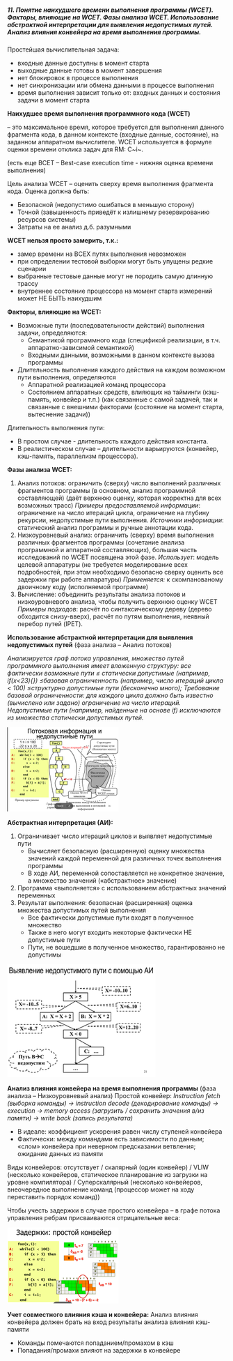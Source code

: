 ##### 11. Понятие наихудшего времени выполнения программы (WCET). Факторы, влияющие на WCET. Фазы анализа WCET. Использование абстрактной интерпретации для выявления недопустимых путей. Анализ влияния конвейера на время выполнения программы.

Простейшая вычислительная задача:

- входные данные доступны в момент старта
- выходные данные готовы в момент завершения
- нет блокировок в процессе выполнения
- нет синхронизации или обмена данными в процессе выполнения
- время выполнения зависит только от: входных данных и состояния задачи в момент старта

**Наихудшее время выполнения программного кода (WCET)** 

– это максимальное время, которое требуется для выполнения данного фрагмента кода, в данном контексте (входные данные, состояние), на заданном аппаратном вычислителе. WCET используется в формуле оценки времени отклика задач для RM: C~i~.

(есть еще BCET – Best-case execution time - нижняя оценка времени выполнения)

Цель анализа WCET – оценить сверху время выполнения фрагмента кода. Оценка должна быть:

- Безопасной (недопустимо ошибаться в меньшую сторону)
- Точной (завышенность приведёт к излишнему резервированию ресурсов системы)
- Затраты на ее анализ д.б. разумными

**WCET нельзя просто замерить, т.к.:**

- замер времени на ВСЕХ путях выполнения невозможен
- при определении тестовой выборки могут быть упущены редкие сценарии
- выбранные тестовые данные могут не породить самую длинную трассу
- внутреннее состояние процессора на момент старта измерений может НЕ БЫТЬ наихудшим

**Факторы, влияющие на WCET:**

- Возможные пути (последовательности действий) выполнения задачи, определяются:
  - Семантикой программного кода (спецификой реализации, в т.ч. аппаратно-зависимой семантикой)
  - Входными данными, возможными в данном контексте вызова программы
- Длительность выполнения каждого действия на каждом возможном пути выполнения, определяются
  - Аппаратной реализацией команд процессора
  - Состоянием аппаратных средств, влияющих на тайминги (кэш-память, конвейер и т.п.) (как связанные с самой задачей, так и связанные с внешними факторами (состояние на момент старта, вытеснение задачи))

 Длительность выполнения пути:

- В простом случае - длительность каждого действия константа.
- В реалистическом случае – длительности варьируются (конвейер, кэш-память, параллелизм процессора).

**Фазы анализа WCET:**

1. Анализ потоков: ограничить (сверху) число выполнений различных фрагментов программы (в основном, анализ программной составляющей) (даёт верхнюю оценку, которая корректна для всех возможных трасс)
    *Примеры предоставляемой информации*: ограничение на число итераций цикла, ограничение на глубину рекурсии, недопустимые пути выполнения.
    *Источники информации*: статический анализ программы и ручные аннотации кода.
2. Низкоуровневый анализ: ограничить (сверху) время выполнения различных фрагментов программы (сочетание анализа программной и аппаратной составляющих), большая часть исследований по WCET посвящена этой фазе.
   *Использует*: модель целевой аппаратуры (не требуется моделирование всех подробностей, при этом необходимо безопасно сверху оценить все задержки при работе аппаратуры)
   *Применяется:* к скомпанованому двоичному коду (исполняемой программе)
3. Вычисление: объединить результаты анализа потоков и низкоуровневого анализа, чтобы получить верхнюю оценку WCET
    *Примеры подходов*: расчёт по синтаксическому дереву (дерево обходится снизу-вверх), расчёт по путям выполнения, неявный перебор путей (IPET).

 

**Использование абстрактной интерпретации для выявления недопустимых путей** (фаза анализа – Анализ потоков)

*Анализируется граф потока управления, множество путей программного выполнения имеет вложенную структуру: все фактически возможные пути $\le$ статически допустимые (например, if(x<23){})  $\le$базовая ограниченность (например, число итераций цикла < 100)  $\le$структурно допустимые пути (бесконечно много); Требование базовой ограниченности: для каждого цикла должно быть известно (вычислено или задано) ограничение на число итераций. Недопустимые пути (например, найденные на основе if) исключаются из множества статически допустимых путей.*

<img src=".\img\11_0.PNG" alt="11_0" style="zoom: 25%;" />

**Абстрактная интерпретация (АИ):**

1. Ограничивает число итераций циклов и выявляет недопустимые пути
   - Вычисляет безопасную (расширенную) оценку множества значений каждой переменной для различных точек выполнения программы
   - В ходе АИ, переменной сопоставляется не конкретное значение, а множество значений («абстрактное» значение)
2. Программа «выполняется» с использованием абстрактных значений переменных
3. Результат выполнения: безопасная (расширенная) оценка множества допустимых путей выполнения
   - Все фактически допустимые пути входят в полученное множество
   - Также в него могут входить некоторые фактически НЕ допустимые пути
   - Пути, не вошедшие в полученное множество, гарантированно не допустимы

<img src=".\img\11_1.PNG" alt="11_1" style="zoom: 67%;" />

**Анализ влияния конвейера на время выполнения программы** (фаза анализа – Низкоуровневый анализ)
 Простой конвейер:
*Instruction fetch (выборка команды) -> instruction decode (декодирование команды) -> execution -> memory access (загрузить / сохранить значения в/из памяти) -> write back (запись результата)*

- В идеале: коэффициент ускорения равен числу ступеней конвейера
- Фактически: между командами есть зависимости по данным; «слом» конвейера при неверном предсказании ветвления; ожидание данных из памяти

Виды конвейеров: отсутствует / скалярный (один конвейер) / VLIW (несколько конвейеров, статическое планирование из загрузки на уровне компилятора) / Суперскалярный (несколько конвейеров, внеочередное выполнение команд (процессор может на ходу переставить порядок команд))

Чтобы учесть задержки в случае простого конвейера – в графе потока управления ребрам присваиваются отрицательные веса: 

<img src=".\img\11_2.PNG" alt="11_2" style="zoom: 25%;" />

 **Учет совместного влияния кэша и конвейера:**
 Анализ влияния конвейера должен брать на вход результаты анализа влияния кэш-памяти

- Команды помечаются попаданием/промахом в кэш
- Попадания/промахи влияют на задержки в конвейере